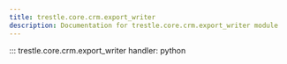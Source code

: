 ```yaml
---
title: trestle.core.crm.export_writer
description: Documentation for trestle.core.crm.export_writer module
---
```

::: trestle.core.crm.export_writer
handler: python
